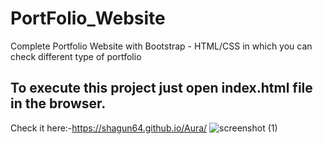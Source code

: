 # PortFolio_Website
Complete Portfolio Website with Bootstrap - HTML/CSS in which you can check different type of portfolio
## To execute this project just open index.html file in the browser.
Check it here:-https://shagun64.github.io/Aura/
![screenshot (1)](https://user-images.githubusercontent.com/66374932/170825847-1a1ec9f2-be75-48d0-bf1c-369afe95400c.png)
